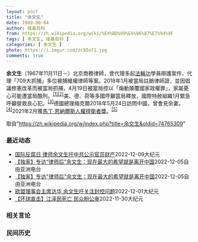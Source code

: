 ```yaml
---
layout: post
title: "余文生"
date: 1989-06-04
author: 维基百科
from: https://zh.wikipedia.org/wiki/%E4%BD%99%E6%96%87%E7%94%9F
tags: [ 余文生, 维基百科 ]
categories: [ 余文生 ]
photo: https://i.imgur.com/zc9Io71.jpg
comments: true
---
```

<div class="mw-parser-output">
<p><b>余文生</b>（1967年11月11日<span class="useeditintro" title="Template:BLP editintro">－</span>）北京商務律師，曾代理多起<a href="/wiki/%E6%B3%95%E8%BC%AA%E5%8A%9F" class="mw-redirect" title="法輪功">法輪功</a>學員辯護案件、代理「709大抓捕」多位被捕維權律師等案。2018年1月被當局註銷律師證，並因倡議修憲改革而被當局抓捕，4月19日被當局控以「煽動顛覆國家政權罪」，家屬憂心可能遭當局酷刑。<sup id="cite_ref-EPO0420_1-0" class="reference"><a href="#cite_note-EPO0420-1">[1]</a></sup><sup id="cite_ref-bbc17_2-0" class="reference"><a href="#cite_note-bbc17-2">[2]</a></sup>美、德、荷等多國呼籲當局釋放，國際特赦組織1月緊急呼籲營救良心犯。<sup id="cite_ref-amnesty_3-0" class="reference"><a href="#cite_note-amnesty-3">[3]</a></sup>德國總理梅克爾2018年5月24日訪問中國，曾會見余妻。<sup id="cite_ref-4" class="reference"><a href="#cite_note-4">[4]</a></sup>2021年2月獲<a href="/wiki/%E9%A9%AC%E4%B8%81%C2%B7%E6%81%A9%E7%BA%B3%E5%B0%94%E6%96%AF%E4%BA%BA%E6%9D%83%E6%8D%8D%E5%8D%AB%E8%80%85%E5%A5%96" title="马丁·恩纳尔斯人权捍卫者奖">馬丁·恩納爾斯人權捍衛者獎</a>。<sup id="cite_ref-5" class="reference"><a href="#cite_note-5">[5]</a></sup>
</p>
</div><noscript><img src="//zh.wikipedia.org/wiki/Special:CentralAutoLogin/start?type=1x1" alt="" title="" width="1" height="1" style="border: none; position: absolute;"></noscript>
<div class="printfooter" data-nosnippet="">取自“<a dir="ltr" href="https://zh.wikipedia.org/w/index.php?title=余文生&amp;oldid=74765309">https://zh.wikipedia.org/w/index.php?title=余文生&amp;oldid=74765309</a>”</div><div id="recent-news"><h3>最近动态</h3><ul><li><a href="https://nodebe4.github.io/waimei/2022-12-09/%E5%9B%BD%E9%99%85%E5%8F%8D%E8%85%90%E6%97%A5-%E5%BE%8B%E5%B8%88%E4%BD%99%E6%96%87%E7%94%9F%E5%90%81%E4%B8%AD%E5%85%B1%E5%85%AC%E7%A4%BA%E5%AE%98%E5%91%98%E8%B4%A2%E4%BA%A7" title="国际反腐日 律师余文生吁中共公示官员财产—— 【大纪元2022年12月09日讯】（大纪元记者宁海钟、骆亚报导）12月9日国际反腐日，大陆人权律师余文生公开呼吁中共当局公示官员财产。近年习当局强力...">国际反腐日 律师余文生吁中共公示官员财产</a><time>2022-12-09</time><a class="tag">大纪元</a></li>
<li><a href="https://nodebe4.github.io/waimei/2022-12-05/%E7%8B%AC%E5%AE%B6-%E4%B8%93%E8%AE%BF-%E5%BE%8B%E5%B8%88%E5%90%8E-%E4%BD%99%E6%96%87%E7%94%9F-%E7%8E%B0%E5%9C%A8%E6%9C%80%E5%A4%A7%E7%9A%84%E5%B8%8C%E6%9C%9B%E5%B0%B1%E6%98%AF%E7%A6%BB%E5%BC%80%E4%B8%AD%E5%9B%BD" title="【独家】专访“律师后”余文生：现在最大的希望就是离开中国—— 在“白纸运动“爆发后，一批中国律师组成团队，义务支援被捕者。外界关注自“709大抓捕”后被重挫的中国律师群体以及公民社会，是否有机会...">【独家】专访“律师后”余文生：现在最大的希望就是离开中国</a><time>2022-12-05</time><a class="tag">自由亚洲电台</a></li>
<li><a href="https://nodebe4.github.io/waimei/2022-12-05/%E7%8B%AC%E5%AE%B6-%E4%B8%93%E8%AE%BF-%E5%BE%8B%E5%B8%88%E5%90%8E-%E4%BD%99%E6%96%87%E7%94%9F-%E7%8E%B0%E5%9C%A8%E6%9C%80%E5%A4%A7%E7%9A%84%E5%B8%8C%E6%9C%9B%E5%B0%B1%E6%98%AF%E7%A6%BB%E5%BC%80%E4%B8%AD%E5%9B%BD" title="【独家】专访”律师后”余文生：现在最大的希望就是离开中国—— 在&quot;白纸运动&quot;爆发后，一批中国律师组成团队，义务支援被捕者。外界关注自&quot;709大抓捕&quot;后被重...">【独家】专访"律师后"余文生：现在最大的希望就是离开中国</a><time>2022-12-05</time><a class="tag">自由亚洲电台</a></li>
<li><a href="https://nodebe4.github.io/waimei/2022-12-01/%E6%AC%A7%E7%9B%9F%E7%90%86%E4%BA%8B%E4%BC%9A%E4%B8%BB%E5%B8%AD%E8%AE%BF%E5%8D%8E-%E4%BD%99%E6%96%87%E7%94%9F%E5%90%81%E5%85%B3%E6%B3%A8%E5%B0%81%E6%8E%A7%E9%97%AE%E9%A2%98" title="欧盟理事会主席访华 余文生吁关注封控问题—— 【大纪元2022年12月01日讯】（大纪元记者萧律生、骆亚采访报导）12月1日，欧盟理事会主席米歇尔（Charles Michel）访华。在此之际，...">欧盟理事会主席访华 余文生吁关注封控问题</a><time>2022-12-01</time><a class="tag">大纪元</a></li>
<li><a href="https://nodebe4.github.io/waimei/2022-11-30/%E7%8E%AF%E7%90%83%E7%9B%B4%E5%87%BB-%E6%B1%9F%E6%B3%BD%E6%B0%91%E6%AD%BB%E4%BA%A1-%E6%B0%91%E4%BC%97%E7%9B%BC%E5%85%AC%E5%AE%A1" title="【环球直击】江泽民死亡 民众盼公审—— 【大纪元2022年12月01日讯】（新唐人环球直击11月30日完整版）江泽民死亡，民众盼公审；余文生被封控家中，致欧盟等领导人公开信；纽约市近千名留学生集...">【环球直击】江泽民死亡 民众盼公审</a><time>2022-11-30</time><a class="tag">大纪元</a></li>
</ul></div><div id="open-opinion"><h3>相关言论</h3><ul></ul></div><div id="mjls-record"><h3>民间历史</h3><ul></ul></div>